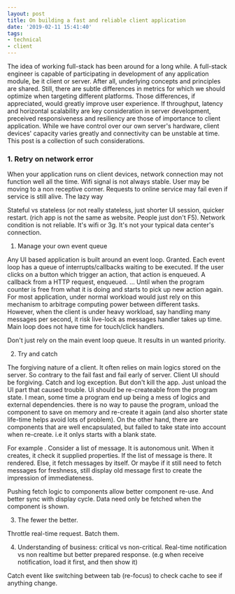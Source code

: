 ```yaml
---
layout: post
title: On building a fast and reliable client application
date: '2019-02-11 15:41:40'
tags:
- technical
- client
---
```


The idea of working full-stack has been around for a long while. A full-stack engineer is capable of participating in development of any application module, be it client or server. After all, underlying concepts and principles are shared. Still, there are subtle differences in metrics for which we should optimize when targeting different platforms. Those differences, if appreciated, would greatly improve user experience. If throughput, latency and horizontal scalability are key consideration in server development, preceived responsiveness and resiliency are those of importance to client application. While we have control over our own server's hardware, client devices' capacity varies greatly and connectivity can be unstable at time. This post is a collection of such considerations. 

### 1. Retry on network error

When your application runs on client devices, network connection may not function well all the time. Wifi signal is not always stable. User may be moving to a non receptive corner. Requests to online service may fail even if service is still alive. The lazy way

Stateful vs stateless (or not really stateless, just shorter UI session, quicker restart. (rich app is not the same as website. People just don't F5). Network condition is not reliable. It's wifi or 3g. It's not your typical data center's connection. 

1. Manage your own event queue

Any UI based application is built around an event loop. Granted. Each event loop has a queue of interrupts/callbacks waiting to be executed. If the user clicks on a button which trigger an action, that action is enqueued. A callback from a HTTP request, enqueued. ... Until when the program counter is free from what it is doing and starts to pick up new action again. For most application, under normal workload would just rely on this mechanism to arbitrage computing power between different tasks. However, when the client is under heavy workload, say handling many messages per second, it risk live-lock as messages handler takes up time. Main loop does not have time for touch/click handlers.

Don't just rely on the main event loop queue. It results in un wanted priority. 



2. Try and catch 

The forgiving nature of a client. It often relies on main logics stored on the server. So contrary to the fail fast and fail early of server. Client UI should be forgiving. Catch and log exception. But don't kill the app. Just unload the UI part that caused trouble. Ui should be re-createable from the program state. I mean, some time a program end up being a mess of logics and external dependencies. there is no way to pause the program, unload the component to save on memory and re-create it again (and also shorter state life-time helps avoid lots of problem). On the other hand, there are components that are well encapsulated, but failed to take state into account when re-create. i.e it onlys starts with a blank state. 

For example . Consider a list of message. It is autonomous unit. When it creates, it check it supplied properties. If the list of message is there. It rendered. Else, it fetch messages by itself. Or maybe if it still need to fetch messages for freshness, still display old message first to create the impression of immediateness. 

Pushing fetch logic to components allow better component re-use. And better sync with display cycle. Data need only be fetched when the component is shown.

3. The fewer the better. 

Throttle real-time request. Batch them. 

4. Understanding of business:
critical vs non-critical. Real-time notification vs non realtime but better prepared response. (e.g when receive notification, load it first, and then show it)

Catch event like switching between tab (re-focus) to check cache to see if anything change. 